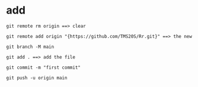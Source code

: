 
# add 
 
    git remote rm origin ==> clear 

    git remote add origin "{https://github.com/TMS20S/Rr.git}" ==> the new 

    git branch -M main
    
    git add . ==> add the file

    git commit -m "first commit"
   
    git push -u origin main

